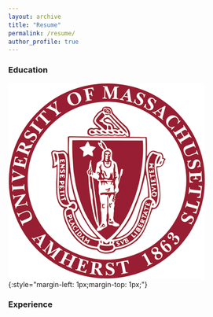 ```yaml
---
layout: archive
title: "Resume"
permalink: /resume/
author_profile: true
---
```


### Education

![Some Title](images/umass.png){:style="margin-left: 1px;margin-top: 1px;"}

### Experience
